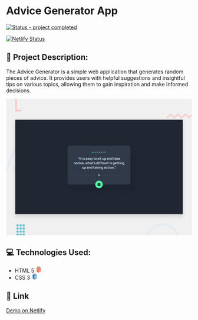 # Advice Generator App

[![Status - project completed](https://img.shields.io/badge/Status-project_completed-2ea44f)](https://)

[![Netlify Status](https://api.netlify.com/api/v1/badges/a7b25bba-13c9-43de-9146-0586ade0bc87/deploy-status)](https://app.netlify.com/sites/givemeadviceplease/deploys)

## 📰 Project Description:

The Advice Generator is a simple web application that generates random pieces of advice. It provides users with helpful suggestions and insightful tips on various topics, allowing them to gain inspiration and make informed decisions.

![Design preview for the Advice generator app coding challenge](./design/desktop-preview.jpg)

## 💻 Technologies Used:

- HTML 5 <img src="https://raw.githubusercontent.com/devicons/devicon/master/icons/html5/html5-original-wordmark.svg" alt="html5" width="16" height="16"/>
- CSS 3 <img src="https://raw.githubusercontent.com/devicons/devicon/master/icons/css3/css3-original-wordmark.svg" alt="css3" width="16" height="16"/>

## 🔗 Link

[Demo on Netlify](https://givemeadviceplease.netlify.app/)
